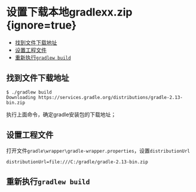 # 设置下载本地gradlexx.zip {ignore=true}


<!-- @import "[TOC]" {cmd="toc" depthFrom=1 depthTo=6 orderedList=false} -->
<!-- code_chunk_output -->

* [找到文件下载地址](#找到文件下载地址)
* [设置工程文件](#设置工程文件)
* [重新执行``gradlew build``](#重新执行gradlew-build)

<!-- /code_chunk_output -->


## 找到文件下载地址

```
$ ./gradlew build
Downloading https://services.gradle.org/distributions/gradle-2.13-bin.zip
```
执行上面命令，确定gradle安装包的下载地址；

## 设置工程文件

打开文件``gradle\wrapper\gradle-wrapper.properties``，设置``distributionUrl``
```
distributionUrl=file:///C:/gradle/gradle-2.13-bin.zip
```

## 重新执行``gradlew build``